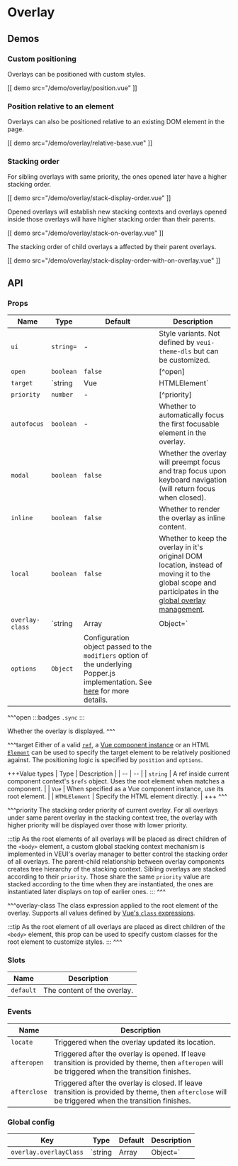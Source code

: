 # Overlay

## Demos

### Custom positioning

Overlays can be positioned with custom styles.

[[ demo src="/demo/overlay/position.vue" ]]

### Position relative to an element

Overlays can also be positioned relative to an existing DOM element in the page.

[[ demo src="/demo/overlay/relative-base.vue" ]]

### Stacking order

For sibling overlays with same priority, the ones opened later have a higher stacking order.

[[ demo src="/demo/overlay/stack-display-order.vue" ]]

Opened overlays will establish new stacking contexts and overlays opened inside those overlays will have higher stacking order than their parents.

[[ demo src="/demo/overlay/stack-on-overlay.vue" ]]

The stacking order of child overlays a affected by their parent overlays.

[[ demo src="/demo/overlay/stack-display-order-with-on-overlay.vue" ]]

## API

### Props

| Name | Type | Default | Description |
| -- | -- | -- | -- |
| `ui` | `string=` | - | Style variants. Not defined by `veui-theme-dls` but can be customized. |
| `open` | `boolean` | `false` | [^open] |
| `target` | `string|Vue|HTMLElement` | - | [^target] |
| `priority` | `number` | - | [^priority] |
| `autofocus` | `boolean` | - | Whether to automatically focus the first focusable element in the overlay. |
| `modal` | `boolean` | `false` | Whether the overlay will preempt focus and trap focus upon keyboard navigation (will return focus when closed). |
| `inline` | `boolean` | `false` | Whether to render the overlay as inline content. |
| `local` | `boolean` | `false` | Whether to keep the overlay in it's original DOM location, instead of moving it to the global scope and participates in the [global overlay management](../advanced/overlay). |
| `overlay-class` | `string|Array|Object=` | - | [^overlay-class] |
| `options` | `Object` | Configuration object passed to the `modifiers` option of the underlying Popper.js implementation. See [here](https://popper.js.org/docs/v1/#modifiers) for more details. |

^^^open
:::badges
`.sync`
:::

Whether the overlay is displayed.
^^^

^^^target
Either of a valid [`ref`](https://vuejs.org/v2/guide/components-edge-cases.html#Accessing-Child-Component-Instances-amp-Child-Elements), a [Vue component instance](https://vuejs.org/v2/guide/instance.html) or an HTML [`Element`](https://developer.mozilla.org/en-US/docs/Web/API/Element) can be used to specify the target element to be relatively positioned against. The positioning logic is specified by `position` and `options`.

+++Value types
| Type | Description |
| -- | -- |
| `string` | A ref inside current component context's `$refs` object. Uses the root element when matches a component. |
| `Vue` | When specified as a Vue component instance, use its root element. |
| `HTMLElement` | Specify the HTML element directly. |
+++
^^^

^^^priority
The stacking order priority of current overlay. For all overlays under same parent overlay in the stacking context tree, the overlay with higher priority will be displayed over those with lower priority.

:::tip
As the root elements of all overlays will be placed as direct children of the `<body>` element, a custom global stacking context mechanism is implemented in VEUI's overlay manager to better control the stacking order of all overlays. The parent-child relationship between overlay components creates tree hierarchy of the stacking context. Sibling overlays are stacked according to their `priority`. Those share the same `priority` value are stacked according to the time when they are instantiated, the ones are instantiated later displays on top of earlier ones.
:::
^^^

^^^overlay-class
The class expression applied to the root element of the overlay. Supports all values defined by [Vue's `class` expressions](https://vuejs.org/v2/guide/class-and-style.html#Binding-HTML-Classes).

:::tip
As the root element of all overlays are placed as direct children of the `<body>` element, this prop can be used to specify custom classes for the root element to customize styles.
:::
^^^

### Slots

| Name | Description |
| -- | -- |
| `default` | The content of the overlay. |

### Events

| Name | Description |
| -- | -- |
| `locate` | Triggered when the overlay updated its location. |
| `afteropen` | Triggered after the overlay is opened. If leave transition is provided by theme, then `afteropen` will be triggered when the transition finishes. |
| `afterclose` | Triggered after the overlay is closed. If leave transition is provided by theme, then `afterclose` will be triggered when the transition finishes. |

### Global config

| Key | Type | Default | Description |
| -- | -- | -- | -- |
| `overlay.overlayClass` | `string|Array|Object=` | `[]` | The class name to be applied to every overlay. Supports all values defined by [Vue's `class` expressions](https://vuejs.org/v2/guide/class-and-style.html#Binding-HTML-Classes). |

